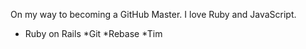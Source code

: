On my way to becoming a GitHub Master. I love Ruby and JavaScript.

* Ruby on Rails
*Git
*Rebase
*Tim


